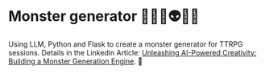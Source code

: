 # Monster generator 👹🤖🧌👽🧛🏻

Using LLM, Python and Flask to create a monster generator for TTRPG sessions. Details in the Linkedin Article: [Unleashing AI-Powered Creativity: Building a Monster Generation Engine](https://www.linkedin.com/pulse/unleashing-ai-powered-creativity-building-monster-generation-paz-o6qff). 🚀 
